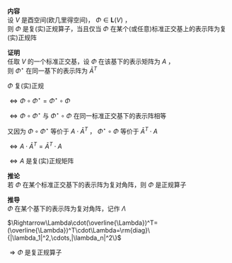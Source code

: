**内容**  
设 $V$ 是酉空间(欧几里得空间)， $\Phi\in\mathbf{L}(V)$ ，  
则 $\Phi$ 是复(实)正规算子，当且仅当 $\Phi$ 在某个(或任意)标准正交基上的表示阵为复(实)正规阵  
  
**证明**  
任取 $V$ 的一个标准正交基，设 $\Phi$ 在该基下的表示矩阵为 $A$ ，  
则 $\Phi^\star$ 在同一基下的表示阵为 $\bar{A}^T$  
  
 $\Phi$ 复(实)正规  
  
 $\Leftrightarrow\Phi\circ\Phi^\star=\Phi^\star\circ\Phi$  
  
 $\Leftrightarrow\Phi\circ\Phi^\star$ 与 $\Phi^\star\circ\Phi$ 在同一标准正交基下的表示阵相等  
  
又因为 $\Phi\circ\Phi^\star$ 等价于 $A\cdot\bar{A}^T$ ， $\Phi^\star\circ\Phi$ 等价于 $\bar{A}^T\cdot A$  
  
 $\Leftrightarrow A\cdot\bar{A}^T=\bar{A}^T\cdot A$  
  
 $\Leftrightarrow A$ 是复(实)正规矩阵  
  
**推论**  
若 $\Phi$ 在某个标准正交基下的表示阵为复对角阵，则 $\Phi$ 是正规算子  
  
**推导**  
 $\Phi$ 在某个基下的表示阵为复对角阵，记作 $\Lambda$  
  
 $\Rightarrow\Lambda\cdot(\overline{\Lambda})^T=(\overline{\Lambda})^T\cdot\Lambda=\rm{diag}\{|\lambda_1|^2,\cdots,|\lambda_n|^2\}$  
  
 $\Rightarrow\Phi$ 是复正规算子  
